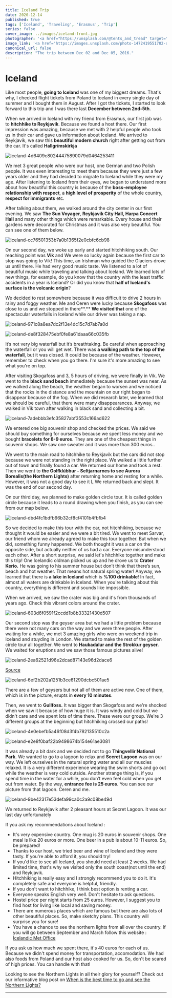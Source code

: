 ```yaml
---
title: Iceland Trip
date: 2020-12-14
published: true
tags: ['Iceland', 'Traveling', 'Erasmus', 'Trip']
series: false
cover_image: ../images/iceland-front.jpg
photographer: '<a href="https://unsplash.com/@tents_and_tread" target="_blank" rel="nofollow noopener noreferrer">Tomas Tucker</a>'
image_link: '<a href="https://images.unsplash.com/photo-1472419551702-dc4862cad8f9?ixid=MXwxMjA3fDB8MHxwaG90by1wYWdlfHx8fGVufDB8fHw%3D&ixlib=rb-1.2.1&auto=format&fit=crop&w=2850&q=80" target="_blank" rel="nofollow noopener noreferrer">Unsplash</a>'
canonical_url: false
description: "The trip between Dec 02 and Dec 05, 2016."
---
```


Iceland
=======

Like most people, **going to Iceland** was one of my biggest dreams. That's why, I checked flight tickets from Poland to Iceland in every single day of summer and I bought them in August. After I got the tickets, I started to look forward to this trip and I was there last **December between 2nd-5th**.

When we arrived in Iceland with my friend from Erasmus, our first job was to **hitchhike to Reykjavik**. Because we found a host there. Our first impression was amazing, because we met with 2 helpful people who took us in their car and gave us information about Iceland. We arrived to Reykjavik, we saw this **beautiful modern church** right after getting out from the car. It's called **Hallgrímskirkja**

![iceland-4d6409c80244475890079d0464253411](https://d1bvpoagx8hqbg.cloudfront.net/originals/iceland-4d6409c80244475890079d0464253411.jpg)

We met 3 great people who were our host, one German and two Polish people. It was even interesting to meet them because they were just a few years older and they had decided to migrate to Iceland while they were my age. After listening to Iceland from their eyes, we began to understand more about how beautiful this country is because of the **boss-employee relationship with respect**, a **high level of prosperity** of the whole country, **respect for immigrants** etc.

After talking about them, we walked around the city center in our first evening. We saw **The Sun Voyager**, **Reykjavik City Hall, Harpa Concert Hall** and many other things which were remarkable. Every house and their gardens were decorated for Christmas and it was also very beautiful. You can see one of them below.

![iceland-cc76501353b7a0b1365f2e0cbfc6cb98](https://d1bvpoagx8hqbg.cloudfront.net/originals/iceland-cc76501353b7a0b1365f2e0cbfc6cb98.jpg)

On our second day, we woke up early and started hitchhiking south. Our reaching point was **Vik** and We were so lucky again because the first car to stop was going to Vik! This time, an Irishman who guided the Glaciers drove us until there. He had very good music taste. We listened to a lot of beautiful music while traveling and talking about Iceland. We learned lots of new things, for example, do you know that the country with the least traffic accidents in a year is Iceland? Or did you know that **half of Iceland's surface is the volcanic origin**?

We decided to rest somewhere because it was difficult to drive 2 hours in rainy and foggy weather. Me and Ceren were lucky because **Skogafoss** was close to us and we stopped in there**.** **We visited that** one of the spectacular waterfalls in Iceland while our driver was taking a nap.

![iceland-971c8a8ea7dc2f13e4dc15c7d7ab7a0d](https://d1bvpoagx8hqbg.cloudfront.net/originals/iceland-971c8a8ea7dc2f13e4dc15c7d7ab7a0d.jpg)

![iceland-de8f328475ebf0fe8a61daaa66c035fb](https://d1bvpoagx8hqbg.cloudfront.net/originals/iceland-de8f328475ebf0fe8a61daaa66c035fb.jpg)

It’s not very big waterfall but it’s breathtaking. Be careful when approaching the waterfall or you will get wet. There was **a walking path to the top of the waterfall**, but it was closed. It could be because of the weather. However, remember to check when you go there. I'm sure it's more amazing to see what you're on top.

After visiting Skogafoss and 3, 5 hours of driving, we were finally in Vik. We went to the **black sand beach** immediately because the sunset was near. As we walked along the beach, the weather began to worsen and we noticed that the rocks in the distance and the mountain on our right began to disappear because of the fog. When we did research later, we learned that we should be careful, that there were many disappearances. Anyway, we walked in Vik town after walking in black sand and collecting a bit.

![iceland-7adebbb3efc35827abf3553c166ad622](https://d1bvpoagx8hqbg.cloudfront.net/originals/iceland-7adebbb3efc35827abf3553c166ad622.jpg)

We entered one big souvenir shop and checked the prices. We said we should buy something for ourselves because we spent less money and we bought **bracelets** **for 8-9 euros**. They are one of the cheapest things in souvenir shops. We saw one sweater and it was more than 300 euros..

We went to the main road to hitchhike to Reykjavik but the cars did not stop because we were not standing in the right place. We walked a little further out of town and finally found a car. We returned our home and took a rest. Then we went to **the Golfklúbbur - Seltjarnarnes to see Aurora Borealis(the Northern Lights)** after returning home and resting for a while. However, it was not a good day to see it L We returned back and slept. It was the end of our second day.

On our third day, we planned to make golden circle tour. It is called golden circle because it leads to a round drawing when you finish, as you can see from our map below.

![iceland-dbd4fc1bdfb66b32cf8cf4101b4fbfb4](https://d1bvpoagx8hqbg.cloudfront.net/originals/iceland-dbd4fc1bdfb66b32cf8cf4101b4fbfb4.jpg)

So we decided to make this tour with the car, not hitchhiking, because we thought it would be easier and we were a bit tired. We went to meet Sarvar, our friend whom we already agreed to make this tour together. But when we did, something funny happened. We both thought it was a car on the opposite side, but actually neither of us had a car. Everyone misunderstood each other. After a short surprise, we said let's hitchhike together and make this trip! One Icelandic oldman picked us up and he drove us to **Crater Kerio.** He was going to his summer house but don’t think that there’s sun, beach and hot weather. That means hot natural spring water! Anyway, we learned that there is **a lake in Iceland** which is **%100 drinkable**! In fact, almost all waters are drinkable in Iceland. When you're talking about this country, everything is different and sounds like impossible.

When we arrived, we saw the crater was big and it's from thousands of years ago. Check this vibrant colors around the crater.

![iceland-603d6f0591f2ccdd1b8b33321430d507](https://d1bvpoagx8hqbg.cloudfront.net/originals/iceland-603d6f0591f2ccdd1b8b33321430d507.jpg)

Our second stop was the geyser area but we had a little problem because there were not many cars on the way and we were three people. After waiting for a while, we met 3 amazing girls who were on weekend trip in Iceland and stuyding in London. We started to make the rest of the golden circle tour all together. We went to **Haukadalur and the Strokkur geyser.** We waited for eruptions and we saw those famous pictures alive!

![iceland-2ea62521d96e2dcad87143e96d2dace6](https://d1bvpoagx8hqbg.cloudfront.net/originals/iceland-2ea62521d96e2dcad87143e96d2dace6.jpg)

[Source](https://i.ytimg.com/vi/TIK4wEdMwQM/maxresdefault.jpg)

![iceland-6ef2b202a1251b3ce61290dcbc501ae5](https://d1bvpoagx8hqbg.cloudfront.net/originals/iceland-6ef2b202a1251b3ce61290dcbc501ae5.jpg)

There are a few of geysers but not all of them are active now. One of them, which is in the picture, erupts in **every 10 minutes**.

Then, we went to **Gullfoss.** It was bigger than Skogafoss and we're shocked when we saw it because of how huge it is. It was windy and cold but we didn't care and we spent lots of time there. These were our group. We're 3 different groups at the beginning but hitchhiking crossed our paths!

![iceland-4e0ebefb5a46f08d3f4b782135510c2a](https://d1bvpoagx8hqbg.cloudfront.net/originals/iceland-4e0ebefb5a46f08d3f4b782135510c2a.jpg)

![iceland-e2e8f0baf22b9498674b154e61ae3081](https://d1bvpoagx8hqbg.cloudfront.net/originals/iceland-e2e8f0baf22b9498674b154e61ae3081.jpg)

It was already a bit dark and we decided not to go **Thingvellir National Park.** We wanted to go to a lagoon to relax and **Secret Lagoon** was on our way. We left ourselves in the natural spring water and all our muscles relaxed. It is a very different experience wearing the swim shorts and go out while the weather is very cold outside. Another strange thing is, if you spend time in the water for a while, you don’t even feel cold when you get out from water. By the way, **entrance fee is 25 euros**. You can see our picture from that lagoon. Ceren and me.

![iceland-9be42317e53defa99ca0c2a9c08be49d](https://d1bvpoagx8hqbg.cloudfront.net/originals/iceland-9be42317e53defa99ca0c2a9c08be49d.jpg)

We returned to Reykjavik after 2 pleasant hours at Secret Lagoon. It was our last day unfortunately

If you ask my recommendations about Iceland :

*   It's very expensive country. One mug is 20 euros in souvenir shops. One meal is like 20 euros or more. One beer in a pub is about 10-11 euros. So, be prepared!
*   Thanks to our host, we tried beer and wine of Iceland and they were tasty. If you're able to afford it, you should try!
*   If you'd like to see all Iceland, you should need at least 2 weeks. We had limited time, that's why we visited only the south coast(not until the end) and Reykjavik.
*   Hitchhiking is really easy and I strongly recommend you to do it. It's completely safe and everyone is helpful, friendly.
*   If you don't want to hitchhike, I think best option is renting a car.
*   Everyone speaks English very well. Don't hesitate to ask questions.
*   Hostel price per night starts from 25 euros. However, I suggest you to find host for living like local and saving money.
*   There are numerous places which are famous but there are also lots of other beautiful places. So, make sketchy plans. This country will surprise you for sure!
*   You have a chance to see the northern lights from all over the country. If you will go between September and March follow this website : [Icelandic Met Office](http://en.vedur.is/weather/forecasts/aurora/)

If you ask us how much we spent there, it's 40 euros for each of us. Because we didn't spend money for transportation, accomodation. We had also foods from Poland and our host also cooked for us. So, don't be scared of high prices. You can handle with that!

Looking to see the Northern Lights in all their glory for yourself? Check out our informative blog post on [When is the best time to go and see the Northern Lights?](https://erasmusu.com/en/erasmus-blog/main/when-is-the-best-time-to-go-and-see-the-northern-lights-770945)

* * *

